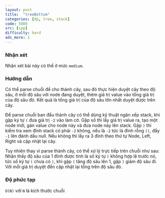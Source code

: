 ```yaml
---
layout: post
title:  "treeBottom"
categories: [dp, tree, stack]
code: 5089
src: [cpp]
difficulty: hard
ads_more: 1
---
```


### Nhận xét

Nhận xét bài này có thể ở mức `medium`.

### Hướng dẫn

Có thể parse chuỗi đề cho thành cây, sau đó thực hiện duyệt cây theo độ sâu, ở mỗi độ sâu với node đang duyệt, thêm giá trị value vào tổng giá trị của độ sâu đó. Kết quả là tổng giá trị của độ sâu lớn nhất duyệt được trên cây.

Để parse chuỗi ban đầu thành cây có thể dùng kỹ thuật ngăn xếp stack, khi gặp ký tự `(` đưa giá trị `-2` vào làm cờ. Gặp số thì lấy giá trị value ra, tạo một node mới, gán value cho node này và đưa node này lên stack. Gặp `)` thì kiểm tra xem đỉnh stack có phải `-2` không, nếu là `-2` tức là đỉnh rỗng `()`, đẩy `-1` lên đánh dấu null. Nếu không thì lấy ra 3 đỉnh theo thứ tự Node, Left, Right và cập nhật lại cây.

Tuy nhiên thay vì parse thành cây, có thể xử lý trực tiếp trên chuỗi như sau: Nhận thấy độ sâu của 1 đỉnh được tính là số ký tự `(` không hợp lệ trước nó, tức số ký tự `(` chưa có `)`, khi gặp `(` tăng độ sâu lên 1, gặp `)` giảm độ sâu đi. Với mỗi giá trị duyệt đến cập nhật lại tổng trên độ sâu đó.

### Độ phức tạp

`O(N)` với `N` là kích thước chuỗi
